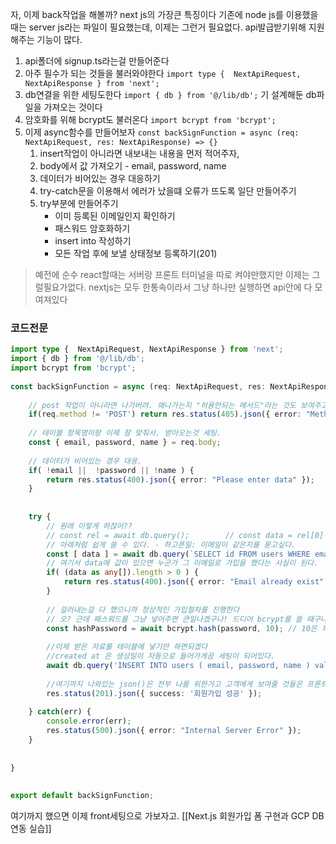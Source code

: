 자, 이제 back작업을 해볼까?
next js의 가장큰 특징이다
기존에 node js를 이용했을때는  server js라는 파일이 필요했는데, 이제는 그런거 필요없다. 
api발급받기위해 지원해주는 기능이 많다.

1. api폴더에 signup.ts라는걸 만들어준다
2. 아주 필수가 되는 것들을 불러와야한다
	`import type {  NextApiRequest, NextApiResponse } from 'next';`
3. db연결을 위한 세팅도한다
	`import { db } from '@/lib/db';` 
	기 설계해둔 db파일을 가져오는 것이다
4. 암호화를 위해 bcrypt도 불러온다
	 `import bcrypt from 'bcrypt';`
5. 이제 async함수를 만들어보자
	`const backSignFunction = async (req: NextApiRequest, res: NextApiResponse) => {} `
	1)  insert작업이 아니라면 내보내는 내용을 먼저 적어주자,
	2) body에서 값 가져오기 - email, password, name
	3) 데이터가 비어있는 경우 대응하기
	4) try-catch문을 이용해서 에러가 났을떄 오류가 뜨도록 일단 만들어주기
	5) try부분에 만들어주기
		- 이미 등록된 이메일인지 확인하기
		- 패스워드 암호화하기
		- insert into 작성하기
		- 모든 작업 후에 보낼 상태정보 등록하기(201)

> 예전에 순수 react할때는 서버랑 프론트 터미널을 따로 켜야만했지만 이제는 그럴필요가없다. nextjs는 모두 한통속이라서 그냥 하나만 실행하면 api안에 다 모여져있다


### 코드전문

```ts
import type {  NextApiRequest, NextApiResponse } from 'next';  
import { db } from '@/lib/db';  
import bcrypt from 'bcrypt';  
  
const backSignFunction = async (req: NextApiRequest, res: NextApiResponse) => {  
  
    // post 작업이 아니라면 나가버려. 왜나가는지 "허용안되는 메서드"라는 것도 보여주고 말야.  
    if(req.method != 'POST') return res.status(405).json({ error: "Method Not Allowed" });  
  
    // 테이블 항목명이랑 이제 잘 맞춰서. 받아오는것 세팅.  
    const { email, password, name } = req.body;  
  
    // 데이터가 비어있는 경우 대응.  
    if( !email ||  !password || !name ) {  
        return res.status(400).json({ error: "Please enter data" });  
    }  
  
  
    try {  
        // 원래 이렇게 하잖아??  
        // const rel = await db.query();        // const data = rel[0]  
        // 아래처럼 쉽게 쓸 수 있다. - 하고픈일: 이메일이 같은지를 묻고싶다.  
        const [ data ] = await db.query(`SELECT id FROM users WHERE email = ?`, [email]);  
        // 여기서 data에 값이 있으면 누군가 그 이메일로 가입을 했다는 사실이 된다.  
        if( (data as any[]).length > 0 ) {  
            return res.status(400).json({ error: "Email already exist" });  
        }  
  
        // 걸러내는걸 다 했으니까 정상적인 가입절차를 진행한다  
        // 오? 근데 패스워드를 그냥 넣어주면 큰일나겠구나! 드디어 bcrypt를 쓸 때구나.  
        const hashPassword = await bcrypt.hash(password, 10); // 10은 복잡단계야  
  
        //이제 받은 자료를 테이블에 넣기만 하면되겠다  
        //created at 은 생성일이 자동으로 들어가게끔 세팅이 되어있다.  
        await db.query('INSERT INTO users ( email, password, name ) values (?,?,?) ', [email, hashPassword, name]);  
  
        //여기까지 나와있는 json()은 전부 나를 위한거고 고객에게 보여줄 것들은 프론트에서 하는 것이다  
        res.status(201).json({ success: '회원가입 성공' });  
  
    } catch(err) {  
        console.error(err);  
        res.status(500).json({ error: "Internal Server Error" });  
    }  
  
  
}  
  
  
export default backSignFunction;
```


여기까지 했으면 이제  front세팅으로 가보자고.
[[Next.js 회원가입 폼 구현과 GCP DB 연동 실습]]



